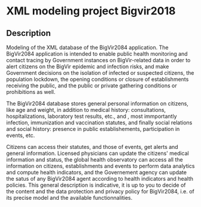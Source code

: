 # XML modeling project Bigvir2018

## Description

Modeling of the XML database of the BigVir2084 application.
The BigVir2084 application is intended to enable public health monitoring and contact tracing by Government instances on BigVir-related data in order to alert citizens on the BigVir epidemic and infection risks, and make Government decisions on the isolation of infected or suspected citizens, the population lockdown, the opening conditions or closure of establishments receiving the public, and the public or private gathering conditions or prohibitions as well.

The BigVir2084 database stores general personal information on citizens, like age and weight, in addition to medical history: consultations, hospitalizations, laboratory test results, etc., and , most immportantly infection, immunization and vaccination statutes, and finally social relations and social history: presence in public establishements, participation in events, etc.

Citizens can access their statutes, and those of events, get alerts and general information. Licensed physicians can update the citizens' medical information and status, the global health observatory can access all the information on citizens, establishments and events to perform data analytics and compute health indicators, and the Governement agency can update the satus of any BigVir2084 agent according to health indicators and health policies.
This general description is indicative, it is up to you to decide of the content and the data protection and privacy policy for BigVir2084, i.e. of its precise model and the available functionnalities.
